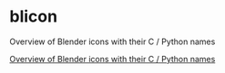 # blicon
Overview of Blender icons with their C / Python names

[Overview of Blender icons with their C / Python names](https://eleotlecram.github.io/blicon/)
